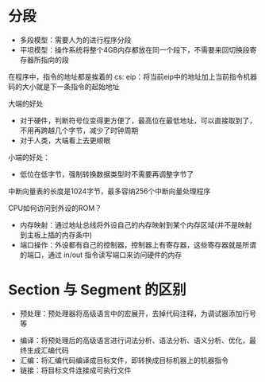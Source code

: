 # 分段

- 多段模型：需要人为的进行程序分段
- 平坦模型：操作系统将整个4GB内存都放在同一个段下，不需要来回切换段寄存器所指向的段

在程序中，指令的地址都是挨着的
cs: eip：将当前eip中的地址加上当前指令机器码的大小就是下一条指令的起始地址

大端的好处
- 对于硬件，判断符号位变得更方便了，最高位在最低地址，可以直接取到了，不用再跨越几个字节，减少了时钟周期
- 对于人类，大端看上去更顺眼

小端的好处：
- 低位在低字节，强制转换数据类型时不需要再调整字节了

中断向量表的长度是1024字节，最多容纳256个中断向量处理程序

CPU如何访问到外设的ROM？
- 内存映射：通过地址总线将外设自己的内存映射到某个内存区域(并不是映射到主板上插的内存条中)
- 端口操作：外设都有自己的控制器，控制器上有寄存器，这些寄存器就是所谓的端口，通过 in/out 指令读写端口来访问硬件的内存

# Section 与 Segment 的区别

* 预处理：预处理器将高级语言中的宏展开，去掉代码注释，为调试器添加行号等
- 编译：将预处理后的高级语言进行词法分析、语法分析、语义分析、优化，最终生成汇编代码
- 汇编：将汇编代码编译成目标文件，即转换成目标机器上的机器指令
- 链接：将目标文件连接成可执行文件





